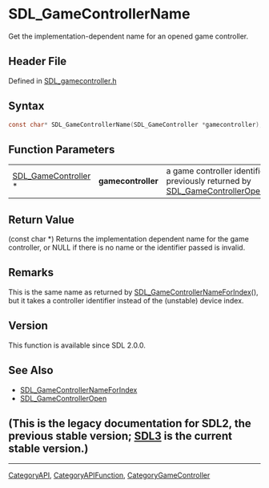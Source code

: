 # SDL_GameControllerName

Get the implementation-dependent name for an opened game controller.

## Header File

Defined in [SDL_gamecontroller.h](https://github.com/libsdl-org/SDL/blob/SDL2/include/SDL_gamecontroller.h)

## Syntax

```c
const char* SDL_GameControllerName(SDL_GameController *gamecontroller);
```

## Function Parameters

|                                            |                    |                                                                                                         |
| ------------------------------------------ | ------------------ | ------------------------------------------------------------------------------------------------------- |
| [SDL_GameController](SDL_GameController) * | **gamecontroller** | a game controller identifier previously returned by [SDL_GameControllerOpen](SDL_GameControllerOpen)(). |

## Return Value

(const char *) Returns the implementation dependent name for the game
controller, or NULL if there is no name or the identifier passed is
invalid.

## Remarks

This is the same name as returned by
[SDL_GameControllerNameForIndex](SDL_GameControllerNameForIndex)(), but it
takes a controller identifier instead of the (unstable) device index.

## Version

This function is available since SDL 2.0.0.

## See Also

- [SDL_GameControllerNameForIndex](SDL_GameControllerNameForIndex)
- [SDL_GameControllerOpen](SDL_GameControllerOpen)


## (This is the legacy documentation for SDL2, the previous stable version; [SDL3](https://wiki.libsdl.org/SDL3/) is the current stable version.)



----
[CategoryAPI](CategoryAPI), [CategoryAPIFunction](CategoryAPIFunction), [CategoryGameController](CategoryGameController)

